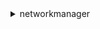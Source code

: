 <details><summary>networkmanager</summary><blockquote>

- **<details><summary>associate-customer-gateway</summary><blockquote>**

  * --customer-gateway-arn
  * --global-network-id
  * --device-id
  * --link-id
  * --cli-input-json
  * --cli-input-yaml
  * --generate-cli-skeleton


- **<details><summary>associate-link</summary><blockquote>**

  * --global-network-id
  * --device-id
  * --link-id
  * --cli-input-json
  * --cli-input-yaml
  * --generate-cli-skeleton


- **<details><summary>associate-transit-gateway-connect-peer</summary><blockquote>**

  * --global-network-id
  * --transit-gateway-connect-peer-arn
  * --device-id
  * --link-id
  * --cli-input-json
  * --cli-input-yaml
  * --generate-cli-skeleton


- **<details><summary>create-connection</summary><blockquote>**

  * --global-network-id
  * --device-id
  * --connected-device-id
  * --link-id
  * --connected-link-id
  * --description
  * --tags
  * --cli-input-json
  * --cli-input-yaml
  * --generate-cli-skeleton


- **<details><summary>create-device</summary><blockquote>**

  * --global-network-id
  * --aws-location
  * --description
  * --type
  * --vendor
  * --model
  * --serial-number
  * --location
  * --site-id
  * --tags
  * --cli-input-json
  * --cli-input-yaml
  * --generate-cli-skeleton


- **<details><summary>create-global-network</summary><blockquote>**

  * --description
  * --tags
  * --cli-input-json
  * --cli-input-yaml
  * --generate-cli-skeleton


- **<details><summary>create-link</summary><blockquote>**

  * --global-network-id
  * --description
  * --type
  * --bandwidth
  * --provider
  * --site-id
  * --tags
  * --cli-input-json
  * --cli-input-yaml
  * --generate-cli-skeleton


- **<details><summary>create-site</summary><blockquote>**

  * --global-network-id
  * --description
  * --location
  * --tags
  * --cli-input-json
  * --cli-input-yaml
  * --generate-cli-skeleton


- **<details><summary>delete-connection</summary><blockquote>**

  * --global-network-id
  * --connection-id
  * --cli-input-json
  * --cli-input-yaml
  * --generate-cli-skeleton


- **<details><summary>delete-device</summary><blockquote>**

  * --global-network-id
  * --device-id
  * --cli-input-json
  * --cli-input-yaml
  * --generate-cli-skeleton


- **<details><summary>delete-global-network</summary><blockquote>**

  * --global-network-id
  * --cli-input-json
  * --cli-input-yaml
  * --generate-cli-skeleton


- **<details><summary>delete-link</summary><blockquote>**

  * --global-network-id
  * --link-id
  * --cli-input-json
  * --cli-input-yaml
  * --generate-cli-skeleton


- **<details><summary>delete-site</summary><blockquote>**

  * --global-network-id
  * --site-id
  * --cli-input-json
  * --cli-input-yaml
  * --generate-cli-skeleton


- **<details><summary>deregister-transit-gateway</summary><blockquote>**

  * --global-network-id
  * --transit-gateway-arn
  * --cli-input-json
  * --cli-input-yaml
  * --generate-cli-skeleton


- **<details><summary>describe-global-networks</summary><blockquote>**

  * --global-network-ids
  * --cli-input-json
  * --cli-input-yaml
  * --starting-token
  * --page-size
  * --max-items
  * --generate-cli-skeleton


- **<details><summary>disassociate-customer-gateway</summary><blockquote>**

  * --global-network-id
  * --customer-gateway-arn
  * --cli-input-json
  * --cli-input-yaml
  * --generate-cli-skeleton


- **<details><summary>disassociate-link</summary><blockquote>**

  * --global-network-id
  * --device-id
  * --link-id
  * --cli-input-json
  * --cli-input-yaml
  * --generate-cli-skeleton


- **<details><summary>disassociate-transit-gateway-connect-peer</summary><blockquote>**

  * --global-network-id
  * --transit-gateway-connect-peer-arn
  * --cli-input-json
  * --cli-input-yaml
  * --generate-cli-skeleton


- **<details><summary>get-connections</summary><blockquote>**

  * --global-network-id
  * --connection-ids
  * --device-id
  * --cli-input-json
  * --cli-input-yaml
  * --starting-token
  * --page-size
  * --max-items
  * --generate-cli-skeleton


- **<details><summary>get-customer-gateway-associations</summary><blockquote>**

  * --global-network-id
  * --customer-gateway-arns
  * --cli-input-json
  * --cli-input-yaml
  * --starting-token
  * --page-size
  * --max-items
  * --generate-cli-skeleton


- **<details><summary>get-devices</summary><blockquote>**

  * --global-network-id
  * --device-ids
  * --site-id
  * --cli-input-json
  * --cli-input-yaml
  * --starting-token
  * --page-size
  * --max-items
  * --generate-cli-skeleton


- **<details><summary>get-link-associations</summary><blockquote>**

  * --global-network-id
  * --device-id
  * --link-id
  * --cli-input-json
  * --cli-input-yaml
  * --starting-token
  * --page-size
  * --max-items
  * --generate-cli-skeleton


- **<details><summary>get-links</summary><blockquote>**

  * --global-network-id
  * --link-ids
  * --site-id
  * --type
  * --provider
  * --cli-input-json
  * --cli-input-yaml
  * --starting-token
  * --page-size
  * --max-items
  * --generate-cli-skeleton


- **<details><summary>get-sites</summary><blockquote>**

  * --global-network-id
  * --site-ids
  * --cli-input-json
  * --cli-input-yaml
  * --starting-token
  * --page-size
  * --max-items
  * --generate-cli-skeleton


- **<details><summary>get-transit-gateway-connect-peer-associations</summary><blockquote>**

  * --global-network-id
  * --transit-gateway-connect-peer-arns
  * --cli-input-json
  * --cli-input-yaml
  * --starting-token
  * --page-size
  * --max-items
  * --generate-cli-skeleton


- **<details><summary>get-transit-gateway-registrations</summary><blockquote>**

  * --global-network-id
  * --transit-gateway-arns
  * --cli-input-json
  * --cli-input-yaml
  * --starting-token
  * --page-size
  * --max-items
  * --generate-cli-skeleton


- **<details><summary>help</summary><blockquote>**

  * 


- **<details><summary>list-tags-for-resource</summary><blockquote>**

  * --resource-arn
  * --cli-input-json
  * --cli-input-yaml
  * --generate-cli-skeleton


- **<details><summary>register-transit-gateway</summary><blockquote>**

  * --global-network-id
  * --transit-gateway-arn
  * --cli-input-json
  * --cli-input-yaml
  * --generate-cli-skeleton


- **<details><summary>tag-resource</summary><blockquote>**

  * --resource-arn
  * --tags
  * --cli-input-json
  * --cli-input-yaml
  * --generate-cli-skeleton


- **<details><summary>untag-resource</summary><blockquote>**

  * --resource-arn
  * --tag-keys
  * --cli-input-json
  * --cli-input-yaml
  * --generate-cli-skeleton


- **<details><summary>update-connection</summary><blockquote>**

  * --global-network-id
  * --connection-id
  * --link-id
  * --connected-link-id
  * --description
  * --cli-input-json
  * --cli-input-yaml
  * --generate-cli-skeleton


- **<details><summary>update-device</summary><blockquote>**

  * --global-network-id
  * --device-id
  * --aws-location
  * --description
  * --type
  * --vendor
  * --model
  * --serial-number
  * --location
  * --site-id
  * --cli-input-json
  * --cli-input-yaml
  * --generate-cli-skeleton


- **<details><summary>update-global-network</summary><blockquote>**

  * --global-network-id
  * --description
  * --cli-input-json
  * --cli-input-yaml
  * --generate-cli-skeleton


- **<details><summary>update-link</summary><blockquote>**

  * --global-network-id
  * --link-id
  * --description
  * --type
  * --bandwidth
  * --provider
  * --cli-input-json
  * --cli-input-yaml
  * --generate-cli-skeleton


- **<details><summary>update-site</summary><blockquote>**

  * --global-network-id
  * --site-id
  * --description
  * --location
  * --cli-input-json
  * --cli-input-yaml
  * --generate-cli-skeleton


</blockquote></details>
</blockquote></details>
</blockquote></details>
</blockquote></details>
</blockquote></details>
</blockquote></details>
</blockquote></details>
</blockquote></details>
</blockquote></details>
</blockquote></details>
</blockquote></details>
</blockquote></details>
</blockquote></details>
</blockquote></details>
</blockquote></details>
</blockquote></details>
</blockquote></details>
</blockquote></details>
</blockquote></details>
</blockquote></details>
</blockquote></details>
</blockquote></details>
</blockquote></details>
</blockquote></details>
</blockquote></details>
</blockquote></details>
</blockquote></details>
</blockquote></details>
</blockquote></details>
</blockquote></details>
</blockquote></details>
</blockquote></details>
</blockquote></details>
</blockquote></details>
</blockquote></details>
</blockquote></details>
</blockquote></details>
